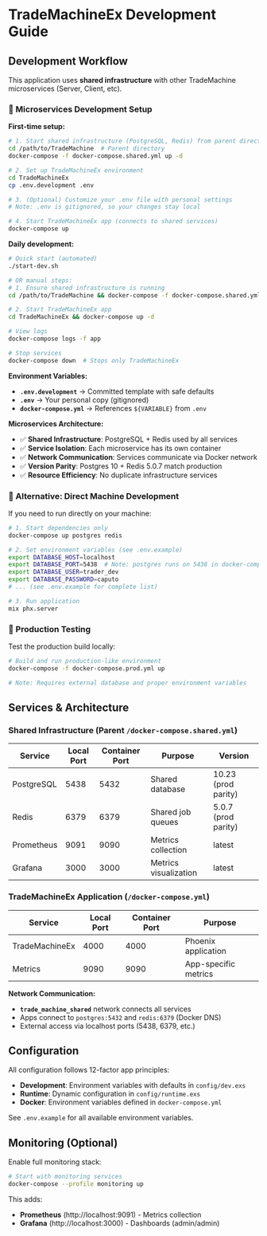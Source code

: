 # TradeMachineEx Development Guide

## Development Workflow

This application uses **shared infrastructure** with other TradeMachine microservices (Server, Client, etc).

### 🐳 Microservices Development Setup

**First-time setup:**

```bash
# 1. Start shared infrastructure (PostgreSQL, Redis) from parent directory
cd /path/to/TradeMachine  # Parent directory
docker-compose -f docker-compose.shared.yml up -d

# 2. Set up TradeMachineEx environment
cd TradeMachineEx
cp .env.development .env

# 3. (Optional) Customize your .env file with personal settings
# Note: .env is gitignored, so your changes stay local

# 4. Start TradeMachineEx app (connects to shared services)
docker-compose up
```

**Daily development:**

```bash
# Quick start (automated)
./start-dev.sh

# OR manual steps:
# 1. Ensure shared infrastructure is running
cd /path/to/TradeMachine && docker-compose -f docker-compose.shared.yml up -d

# 2. Start TradeMachineEx app
cd TradeMachineEx && docker-compose up -d

# View logs
docker-compose logs -f app

# Stop services
docker-compose down  # Stops only TradeMachineEx
```

**Environment Variables:**
- **`.env.development`** → Committed template with safe defaults
- **`.env`** → Your personal copy (gitignored)
- **`docker-compose.yml`** → References `${VARIABLE}` from `.env`

**Microservices Architecture:**
- ✅ **Shared Infrastructure**: PostgreSQL + Redis used by all services
- ✅ **Service Isolation**: Each microservice has its own container
- ✅ **Network Communication**: Services communicate via Docker network
- ✅ **Version Parity**: Postgres 10 + Redis 5.0.7 match production
- ✅ **Resource Efficiency**: No duplicate infrastructure services

### 🔧 Alternative: Direct Machine Development

If you need to run directly on your machine:

```bash
# 1. Start dependencies only
docker-compose up postgres redis

# 2. Set environment variables (see .env.example)
export DATABASE_HOST=localhost
export DATABASE_PORT=5438  # Note: postgres runs on 5438 in docker-compose
export DATABASE_USER=trader_dev
export DATABASE_PASSWORD=caputo
# ... (see .env.example for complete list)

# 3. Run application
mix phx.server
```

### 🚀 Production Testing

Test the production build locally:

```bash
# Build and run production-like environment
docker-compose -f docker-compose.prod.yml up

# Note: Requires external database and proper environment variables
```

## Services & Architecture

### Shared Infrastructure (Parent `/docker-compose.shared.yml`)
| Service | Local Port | Container Port | Purpose | Version |
|---------|------------|----------------|---------|---------|
| PostgreSQL | 5438 | 5432 | Shared database | 10.23 (prod parity) |
| Redis | 6379 | 6379 | Shared job queues | 5.0.7 (prod parity) |
| Prometheus | 9091 | 9090 | Metrics collection | latest |
| Grafana | 3000 | 3000 | Metrics visualization | latest |

### TradeMachineEx Application (`/docker-compose.yml`)
| Service | Local Port | Container Port | Purpose |
|---------|------------|----------------|---------|
| TradeMachineEx | 4000 | 4000 | Phoenix application |
| Metrics | 9090 | 9090 | App-specific metrics |

**Network Communication:**
- **`trade_machine_shared`** network connects all services
- Apps connect to `postgres:5432` and `redis:6379` (Docker DNS)
- External access via localhost ports (5438, 6379, etc.)

## Configuration

All configuration follows 12-factor app principles:

- **Development**: Environment variables with defaults in `config/dev.exs`
- **Runtime**: Dynamic configuration in `config/runtime.exs`
- **Docker**: Environment variables defined in `docker-compose.yml`

See `.env.example` for all available environment variables.

## Monitoring (Optional)

Enable full monitoring stack:

```bash
# Start with monitoring services
docker-compose --profile monitoring up
```

This adds:
- **Prometheus** (http://localhost:9091) - Metrics collection
- **Grafana** (http://localhost:3000) - Dashboards (admin/admin)